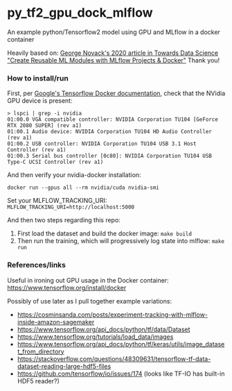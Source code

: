# py_tf2_gpu_dock_mlflow
An example python/Tensorflow2 model using GPU and MLflow in a docker container

Heavily based on:  [George Novack's 2020 article in Towards Data Science "Create Reusable
ML Modules with MLflow Projects & Docker"](
https://towardsdatascience.com/create-reusable-ml-modules-with-mlflow-projects-docker-33cd722c93c4)
Thank you!


### How to install/run

First, per [Google's Tensorflow Docker documentation](https://www.tensorflow.org/install/docker),
check that the NVidia GPU device is present:
```
> lspci | grep -i nvidia
01:00.0 VGA compatible controller: NVIDIA Corporation TU104 [GeForce RTX 2080 SUPER] (rev a1)
01:00.1 Audio device: NVIDIA Corporation TU104 HD Audio Controller (rev a1)
01:00.2 USB controller: NVIDIA Corporation TU104 USB 3.1 Host Controller (rev a1)
01:00.3 Serial bus controller [0c80]: NVIDIA Corporation TU104 USB Type-C UCSI Controller (rev a1)
```
And then verify your nvidia-docker installation:
```
docker run --gpus all --rm nvidia/cuda nvidia-smi
```
Set your MLFLOW_TRACKING_URI:
`MLFLOW_TRACKING_URI=http://localhost:5000`

And then two steps regarding this repo:

1. First load the dataset and build the docker image:  `make build`
2. Then run the training, which will progressively log state into mlflow:  `make run`



### References/links


Useful in ironing out GPU usage in the Docker container:  <https://www.tensorflow.org/install/docker>

Possibly of use later as I pull together example variations:

* <https://cosminsanda.com/posts/experiment-tracking-with-mlflow-inside-amazon-sagemaker>
* <https://www.tensorflow.org/api_docs/python/tf/data/Dataset>
* <https://www.tensorflow.org/tutorials/load_data/images>
* <https://www.tensorflow.org/api_docs/python/tf/keras/utils/image_dataset_from_directory>
* <https://stackoverflow.com/questions/48309631/tensorflow-tf-data-dataset-reading-large-hdf5-files>
* <https://github.com/tensorflow/io/issues/174>  (looks like TF-IO has built-in HDF5 reader?)

